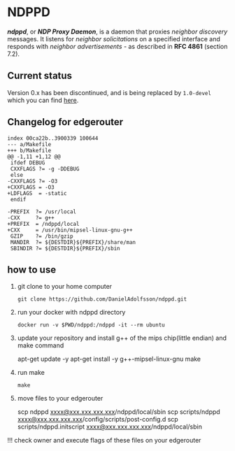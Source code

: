 # NDPPD

***ndppd***, or ***NDP Proxy Daemon***, is a daemon that proxies *neighbor discovery* messages. It listens for *neighbor solicitations* on a
specified interface and responds with *neighbor advertisements* - as described in **RFC 4861** (section 7.2).

## Current status

Version 0.x has been discontinued, and is being replaced by `1.0-devel` which you can find
[here](https://github.com/DanielAdolfsson/ndppd/tree/1.0-devel).

## Changelog for edgerouter

    index 00ca22b..3900339 100644
    --- a/Makefile
    +++ b/Makefile
    @@ -1,11 +1,12 @@
     ifdef DEBUG
     CXXFLAGS ?= -g -DDEBUG
     else
    -CXXFLAGS ?= -O3
    +CXXFLAGS = -O3
    +LDFLAGS  = -static
     endif

    -PREFIX  ?= /usr/local
    -CXX     ?= g++
    +PREFIX  = /ndppd/local
    +CXX     = /usr/bin/mipsel-linux-gnu-g++
     GZIP    ?= /bin/gzip
     MANDIR  ?= ${DESTDIR}${PREFIX}/share/man
     SBINDIR ?= ${DESTDIR}${PREFIX}/sbin

## how to use

1) git clone to your home computer

    `git clone https://github.com/DanielAdolfsson/ndppd.git`

3) run your docker with ndppd directory

    `docker run -v $PWD/ndppd:/ndppd -it --rm ubuntu`

4) update your repository and install g++ of the mips chip(little endian) and make command

    apt-get update -y
    apt-get install -y g++-mipsel-linux-gnu make

5) run make

    `make`

6) move files to your edgerouter

    scp ndppd xxxx@xxx.xxx.xxx.xxx/ndppd/local/sbin
    scp scripts/ndppd xxxx@xxx.xxx.xxx.xxx/config/scripts/post-config.d
    scp scripts/ndppd.initscript xxxx@xxx.xxx.xxx.xxx/ndppd/local/sbin

!!! check owner and execute flags of these files on your edgerouter